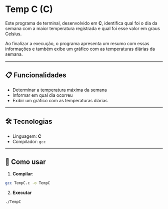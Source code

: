 # Temp C (C)

Este programa de terminal, desenvolvido em **C**, identifica qual foi o dia da semana com a maior temperatura registrada e qual foi esse valor em graus Celsius.  

Ao finalizar a execução, o programa apresenta um resumo com essas informações e também exibe um gráfico com as temperaturas diárias da semana.

---

## 📋 Funcionalidades
- Determinar a temperatura máxima da semana  
- Informar em qual dia ocorreu  
- Exibir um gráfico com as temperaturas diárias  

---

## 🛠️ Tecnologias

- Linguagem: **C**  
- Compilador: `gcc`

---

## 🚀 Como usar

1. **Compilar**:
```bash
gcc TempC.c -o TempC
```

2. **Executar**

```bash
./TempC
```